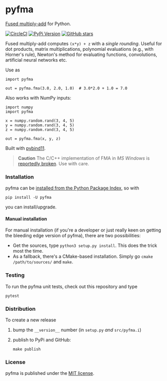 # pyfma

[Fused
multiply-add](https://en.wikipedia.org/wiki/Multiply%E2%80%93accumulate_operation#Fused_multiply%E2%80%93add)
for Python.

[![CircleCI](https://img.shields.io/circleci/project/github/nschloe/pyfma/master.svg)](https://circleci.com/gh/nschloe/pyfma/tree/master)
[![PyPi Version](https://img.shields.io/pypi/v/pyfma.svg)](https://pypi.python.org/pypi/pyfma)
[![GitHub stars](https://img.shields.io/github/stars/nschloe/pyfma.svg?logo=github&label=Stars&logoColor=white)](https://github.com/nschloe/pyfma)

Fused multiply-add computes `(x*y) + z` with a _single rounding_. Useful for dot
products, matrix multiplications, polynomial evaluations (e.g., with Horner's
rule), Newton's method for evaluating functions, convolutions, artificial
neural networks etc.

Use as
```
import pyfma

out = pyfma.fma(3.0, 2.0, 1.0)  # 3.0*2.0 + 1.0 = 7.0
```
Also works with NumPy inputs:
```
import numpy
import pyfma

x = numpy.random.rand(3, 4, 5)
y = numpy.random.rand(3, 4, 5)
z = numpy.random.rand(3, 4, 5)

out = pyfma.fma(x, y, z)
```

Built with [pybind11](https://github.com/pybind/pybind11).

> **Caution**
> The C/C++ implementation of FMA in *MS Windows* is [reportedly
> broken](https://bugs.python.org/msg312480). Use with care.

### Installation

pyfma can be [installed from the Python Package
Index](https://pypi.python.org/pypi/pyfma/), so with
```
pip install -U pyfma
```
you can install/upgrade.

#### Manual installation

For manual installation (if you're a developer or just really keen on getting
the bleeding edge version of pyfma), there are two possibilities:

 * Get the sources, type `python3 setup.py install`. This does the trick
   most the time.
 * As a fallback, there's a CMake-based installation. Simply go `cmake
   /path/to/sources/` and `make`.

### Testing

To run the pyfma unit tests, check out this repository and type
```
pytest
```

### Distribution

To create a new release

1. bump the `__version__` number (in `setup.py` _and_ `src/pyfma.i`)

2. publish to PyPi and GitHub:
    ```
    make publish
    ```

### License

pyfma is published under the [MIT license](https://en.wikipedia.org/wiki/MIT_License).
